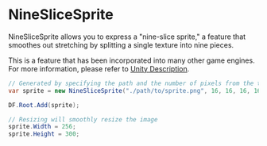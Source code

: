 # NineSliceSprite

NineSliceSprite allows you to express a "nine-slice sprite," a feature that smoothes out stretching by splitting a single texture into nine pieces.

This is a feature that has been incorporated into many other game engines. For more information, please refer to [Unity Description](https://docs.unity3d.com/ja/current/Manual/9SliceSprites.html).


```cs
// Generated by specifying the path and the number of pixels from the top left, right, and bottom edges
var sprite = new NineSliceSprite("./path/to/sprite.png", 16, 16, 16, 16);

DF.Root.Add(sprite);

// Resizing will smoothly resize the image
sprite.Width = 256;
sprite.Height = 300;
```
